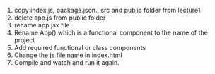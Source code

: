 
 1. copy index.js, package.json., src and public folder from lecture1
 2. delete app.js from public folder
 3. rename app.jsx file
 4. Rename App() which is a functional component to the name of the project
 5. Add required functional or class components
 6. Change the js file name in index.html
 7. Compile and watch and run it again.
 